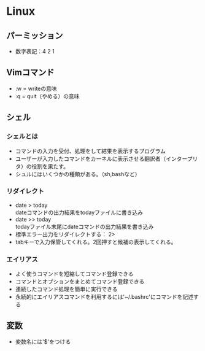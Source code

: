 # Linux
## パーミッション
- 数字表記：4 2 1

## Vimコマンド
- :w = writeの意味
- :q = quit（やめる）の意味

## シェル
### シェルとは
- コマンドの入力を受付、処理をして結果を表示するプログラム
- ユーザーが入力したコマンドをカーネルに表示させる翻訳者（インタープリタ）の役割を果たす。
- シュルにはいくつかの種類がある。（sh,bashなど）

### リダイレクト
- date > today\
dateコマンドの出力結果をtodayファイルに書き込み
- date >> today\
todayファイル末尾にdateコマンドの出力結果を書き込み
- 標準エラー出力をリダイレクトする： 2>
- tabキーで入力保管してくれる。2回押すと候補の表示してくれる。

### エイリアス
- よく使うコマンドを短縮してコマンド登録できる
- コマンドとオプションをまとめてコマンド登録できる
- 連続したコマンド処理を簡単に実行できる
- 永続的にエイリアスコマンドを利用するには'~/.bashrc'にコマンドを記述する

## 変数
- 変数名には'$'をつける
